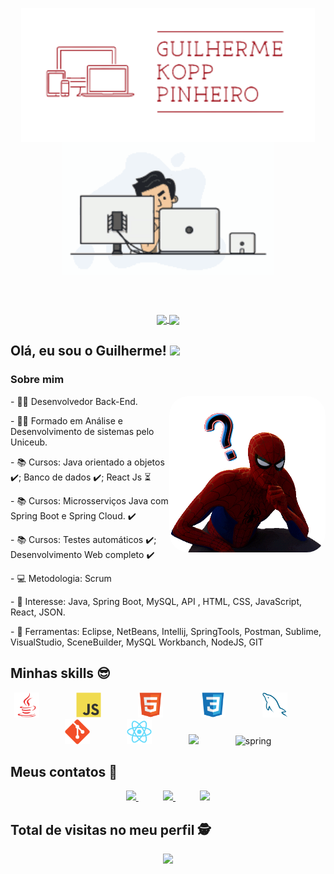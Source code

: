 <p align="center">
  <a href="#">
    <img align="center" width="470" src="MySlogan.png" />
  </a>
  <a href="#">
    <img align="center" width="340" src="programmer.gif" />
  </a>
</p>
</br>
</br>
<p align="center">
  <a href="https://github.com/anuraghazra/github-readme-stats">
    <img
      align="center"
      src="https://github-readme-stats.vercel.app/api/top-langs/?username=guilhermekopp&layout=compact&langs_count=7&theme=dracula"
    />
  </a>
  <a href="https://github.com/anuraghazra/github-readme-stats">
    <img
      align="center"
      height="165"
      src="https://github-readme-stats.vercel.app/api?username=guilhermekopp&show_icons=true&theme=dracula&include_all_commits=true&count_private=true"
    />
  </a>
</p>

## Olá, eu sou o Guilherme! <img src="https://raw.githubusercontent.com/iampavangandhi/iampavangandhi/master/gifs/Hi.gif" width="30px"></h2>

### Sobre mim
<div style="display: inline_block">
<img align="right" width="250" height="250" style="border-radius:30px;" src="static-assets-upload10422000285825553788.gif?raw=true" />
<p> - 👨‍💻 Desenvolvedor Back-End. </p>
<p> - 👨‍🎓 Formado em Análise e Desenvolvimento de sistemas pelo Uniceub. </p>
<p> - 📚 Cursos: Java orientado a objetos ✔️; Banco de dados ✔️; React Js ⏳ </p>
<p> - 📚 Cursos: Microsserviços Java com Spring Boot e Spring Cloud. ✔️ </p>
<p> - 📚 Cursos: Testes automáticos ✔️; Desenvolvimento Web completo ✔️ </p>
<p> - 💻 Metodologia: Scrum </p>
<p> - 🎯 Interesse: Java, Spring Boot, MySQL, API , HTML, CSS, JavaScript, React, JSON. </p>
<p> - 🚀 Ferramentas: Eclipse, NetBeans, Intellij, SpringTools, Postman, Sublime, VisualStudio, SceneBuilder, MySQL Workbanch, NodeJS, GIT </p>
  
</div>

## Minhas skills :sunglasses:
<div align="center">
    <img height="40" src="https://raw.githubusercontent.com/devicons/devicon/master/icons/java/java-plain.svg">
    &nbsp;&nbsp;&nbsp;&nbsp;&nbsp;&nbsp;&nbsp;&nbsp;&nbsp;&nbsp;&nbsp;&nbsp;&nbsp;
    <img height="40" src="https://raw.githubusercontent.com/devicons/devicon/master/icons/javascript/javascript-original.svg">
    &nbsp;&nbsp;&nbsp;&nbsp;&nbsp;&nbsp;&nbsp;&nbsp;&nbsp;&nbsp;&nbsp;&nbsp;&nbsp;
    <img height="40" src="https://raw.githubusercontent.com/devicons/devicon/master/icons/html5/html5-original.svg">
    &nbsp;&nbsp;&nbsp;&nbsp;&nbsp;&nbsp;&nbsp;&nbsp;&nbsp;&nbsp;&nbsp;&nbsp;&nbsp;
    <img height="40" src="https://raw.githubusercontent.com/devicons/devicon/master/icons/css3/css3-original.svg">
    &nbsp;&nbsp;&nbsp;&nbsp;&nbsp;&nbsp;&nbsp;&nbsp;&nbsp;&nbsp;&nbsp;&nbsp;&nbsp;
    <img height="40" src="https://raw.githubusercontent.com/devicons/devicon/master/icons/mysql/mysql-original.svg">
     &nbsp;&nbsp;&nbsp;&nbsp;&nbsp;&nbsp;&nbsp;&nbsp;&nbsp;&nbsp;&nbsp;&nbsp;&nbsp;
    <img height="40" src="https://raw.githubusercontent.com/devicons/devicon/master/icons/git/git-original.svg">
    &nbsp;&nbsp;&nbsp;&nbsp;&nbsp;&nbsp;&nbsp;&nbsp;&nbsp;&nbsp;&nbsp;&nbsp;&nbsp;
    <img height="40" src="https://raw.githubusercontent.com/devicons/devicon/master/icons/react/react-original.svg">
    &nbsp;&nbsp;&nbsp;&nbsp;&nbsp;&nbsp;&nbsp;&nbsp;&nbsp;&nbsp;&nbsp;&nbsp;&nbsp;
    <img height="40" src="https://1.bp.blogspot.com/-ZExVDWf32W4/XJP4C14MavI/AAAAAAAAJSU/wKCAeLwLMWY6BkoQH5On036zZ1lEzb88QCK4BGAYYCw/s1600/logo%2Bjson%2Bicon.png">
    &nbsp;&nbsp;&nbsp;&nbsp;&nbsp;&nbsp;&nbsp;&nbsp;&nbsp;&nbsp;&nbsp;&nbsp;&nbsp;
    <img height="40" src="https://www.vectorlogo.zone/logos/springio/springio-icon.svg" alt="spring" >
  
</div>

## Meus contatos :iphone:

<p align="center">
    <a href="https://github.com/GuilhermeKopp">
        <img  src="https://img.shields.io/badge/github-%23100000.svg?&style=for-the-badge&logo=github&logoColor=white&link=mailto:https://github.com/GuilhermeKopp">
    </a>
    &nbsp;&nbsp;&nbsp;&nbsp;&nbsp;&nbsp;&nbsp;&nbsp;&nbsp;
    <a href="mailto:guikopp19@gmail.com">
        <img src="https://img.shields.io/badge/gmail-D14836?&style=for-the-badge&logo=gmail&logoColor=white&link=mailto:guikopp19@gmail.com">
    </a>
    &nbsp;&nbsp;&nbsp;&nbsp;&nbsp;&nbsp;&nbsp;&nbsp;&nbsp;
    <a href="https://www.linkedin.com/in/guilhermekopppinheiro/">
        <img src="https://img.shields.io/badge/linkedin-%230077B5.svg?&style=for-the-badge&logo=linkedin&logoColor=white&link=mailto:https://www.linkedin.com/in/guilhermekopppinheiro/">
    </a>
</p>

<p align="center"> 

 ## Total de visitas no meu perfil :detective: <br>
 <p align="center"> 
   <img alingn="center" src="https://profile-counter.glitch.me/GuilhermeKopp/count.svg" />
 </p>

</p>
